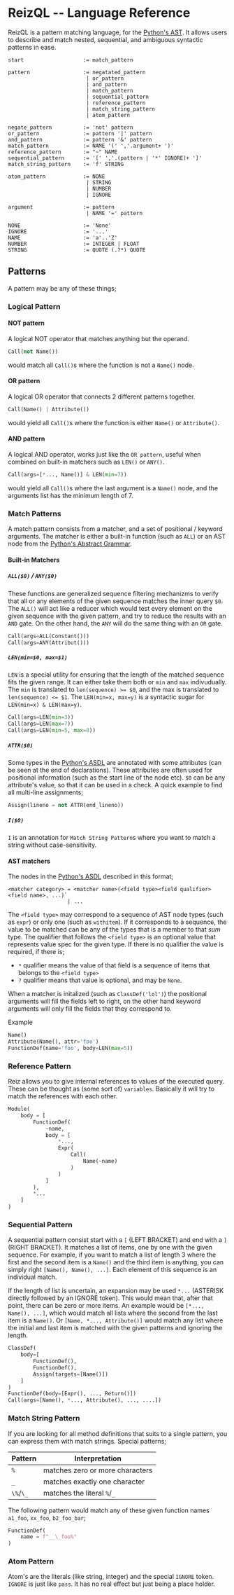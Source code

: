 # ReizQL -- Language Reference

ReizQL is a pattern matching language, for the [Python's AST](https://docs.python.org/3.8/library/ast.html#abstract-grammar). It
allows users to describe and match nested, sequential, and ambiguous syntactic patterns in ease.

```
start                   := match_pattern

pattern                 := negatated_pattern
                         | or_pattern
                         | and_pattern
                         | match_pattern
                         | sequential_pattern
                         | reference_pattern
                         | match_string_pattern
                         | atom_pattern

negate_pattern          := 'not' pattern
or_pattern              := pattern '|' pattern
and_pattern             := pattern '&' pattern
match_pattern           := NAME '(' ','.argument+ ')'
reference_pattern       := "~" NAME
sequential_pattern      := '[' ','.(pattern | '*' IGNORE)+ ']'
match_string_pattern    := 'f' STRING

atom_pattern            := NONE
                         | STRING
                         | NUMBER
                         | IGNORE

argument                := pattern
                         | NAME '=' pattern

NONE                    := 'None'
IGNORE                  := '...'
NAME                    := 'a'..'Z'
NUMBER                  := INTEGER | FLOAT
STRING                  := QUOTE (.?*) QUOTE
```

## Patterns
A pattern may be any of these things;

### Logical Pattern
#### NOT pattern
A logical NOT operator that matches anything but the operand.
```py
Call(not Name())
```
would match all `Call()`s where the function is not a `Name()` node.

#### OR pattern
A logical OR operator that connects 2 different patterns together.
```py
Call(Name() | Attribute())
```
would yield all `Call()`s where the function is either `Name()` or `Attribute()`.

#### AND pattern
A logical AND operator, works just like the `OR pattern`, useful when combined
on built-in matchers such as `LEN()` or `ANY()`.
```py
Call(args=[*..., Name()] & LEN(min=7))
```
would yield all `Call()`s where the last argument is a `Name()` node, and the
arguments list has the minimum length of 7.


### Match Patterns

A match pattern consists from a matcher, and a set of positional / keyword
arguments. The matcher is either a built-in function (such as `ALL`) or an
AST node from the [Python's Abstract Grammar](https://docs.python.org/3.8/library/ast.html#abstract-grammar).

#### Built-in Matchers
##### `ALL($0)` / `ANY($0)`
These functions are generalized sequence filtering mechanizms to verify that
all or any elements of the given sequence matches the inner query `$0`. The `ALL()`
will act like a reducer which would test every element on the given sequence with
the given pattern, and try to reduce the results with an `AND` gate. On the other
hand, the `ANY` will do the same thing with an `OR` gate.

```py
Call(args=ALL(Constant()))
Call(args=ANY(Attribut()))
```
##### `LEN(min=$0, max=$1)`
`LEN` is a special utility for ensuring that the length of the matched sequence
fits the given range. It can either take them both or `min` and `max` indivudually.
The `min` is translated to `len(sequence) >= $0`, and the max is translated to
`len(sequence) <= $1`. The `LEN(min=x, max=y)` is a syntactic sugar for `LEN(min=x) & LEN(max=y)`.

```py
Call(args=LEN(min=3))
Call(args=LEN(max=7))
Call(args=LEN(min=5, max=8))
```
##### `ATTR($0)`
Some types in the [Python's ASDL](https://docs.python.org/3.8/library/ast.html#abstract-grammar)
are annotated with some attributes (can be seen at the end of declarations). These attributes
are often used for positional information (such as the start line of the node etc). `$0` can be
any attribute's value, so that it can be used in a check. A quick example to find all multi-line
assignments;

```py
Assign(lineno = not ATTR(end_lineno))
```
##### `I($0)`
`I` is an annotation for `Match String Pattern`s where you want to match a string without
case-sensitivity.


#### AST matchers
The nodes in the [Python's ASDL](https://docs.python.org/3.8/library/ast.html#abstract-grammar) described in this format;
```
<matcher category> = <matcher name>(<field type><field qualifier> <field name>, ...)`
                   | ...
```


The `<field type>` may correspond to a sequence of AST node types (such as `expr`) or only one (such as `withitem`). If it
corresponds to a sequence, the value to be matched can be any of the types that is a member to that *sum* type. The qualifier
that follows the `<field type>` is an optional value that represents value spec for the given type. If there is no qualifier
the value is required, if there is;
- `*` qualifier means the value of that field is a sequence of items that belongs to the `<field type>`
- `?` qualifier means that value is optional, and may be `None`.

When a matcher is initalized (such as `ClassDef('lol')`) the positional arguments will fill
the fields left to right, on the other hand keyword arguments will only fill the fields
that they correspond to.

Example

```py
Name()
Attribute(Name(), attr='foo')
FunctionDef(name='foo', body=LEN(max=5))
```

### Reference Pattern
Reiz allows you to give internal references to values of the executed query. These can be thought as
(some sort of) `variables`. Basically it will try to match the references with each other.

```py
Module(
    body = [
        FunctionDef(
            ~name,
            body = [
                *...,
                Expr(
                    Call(
                        Name(~name)
                    )
                )
            ]
        ),
        *...
    ]
)
```


### Sequential Pattern

A sequential pattern consist start with a `[` (LEFT BRACKET) and end with a `]` (RIGHT
BRACKET). It matches a list of items, one by one with the given sequence. For example,
if you want to match a list of length 3 where the first and the second item is a `Name()`
and the third item is anything, you can simply right `[Name(), Name(), ...]`. Each element
of this sequence is an individual match.


If the length of list is uncertain, an expansion may be used `*...` (ASTERISK directly
followed by an IGNORE token). This would mean that, after that point, there can be zero
or more items. An example would be `[*..., Name(), ...]`, which would match all lists where
the second from the last item is a `Name()`. Or `[Name, *..., Attribute()]` would match any
list where the initial and last item is matched with the given patterns and ignoring the length.

```py
ClassDef(
    body=[
        FunctionDef(),
        FunctionDef(),
        Assign(targets=[Name()])
    ]
)
FunctionDef(body=[Expr(), ..., Return()])
Call(args=[Name(), *..., Attribute(), ..., ....])
```

### Match String Pattern

If you are looking for all method definitions that suits to a single pattern, you can express
them with match strings. Special patterns;

| Pattern        | Interpretation                     |
|----------------|------------------------------------|
| `%`            | matches zero or more characters    |
| `_`            | matches exactly one character      |
| `\%`/`\_`      | matches the literal `%`/`_`        |

The following pattern would match any of these given function names `a1_foo`, `xx_foo`,
`b2_foo_bar`;
```py
FunctionDef(
    name = f"__\_foo%"
)
```

### Atom Pattern

Atom's are the literals (like string, integer) and the special `IGNORE` token. `IGNORE`
is just like `pass`. It has no real effect but just being a place holder.
